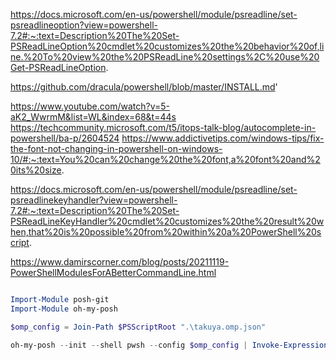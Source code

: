 https://docs.microsoft.com/en-us/powershell/module/psreadline/set-psreadlineoption?view=powershell-7.2#:~:text=Description%20The%20Set-PSReadLineOption%20cmdlet%20customizes%20the%20behavior%20of,line.%20To%20view%20the%20PSReadLine%20settings%2C%20use%20Get-PSReadLineOption.

https://github.com/dracula/powershell/blob/master/INSTALL.md'

https://www.youtube.com/watch?v=5-aK2_WwrmM&list=WL&index=68&t=44s
https://techcommunity.microsoft.com/t5/itops-talk-blog/autocomplete-in-powershell/ba-p/2604524
https://www.addictivetips.com/windows-tips/fix-the-font-not-changing-in-powershell-on-windows-10/#:~:text=You%20can%20change%20the%20font,a%20font%20and%20its%20size.


https://docs.microsoft.com/en-us/powershell/module/psreadline/set-psreadlinekeyhandler?view=powershell-7.2#:~:text=Description%20The%20Set-PSReadLineKeyHandler%20cmdlet%20customizes%20the%20result%20when,that%20is%20possible%20from%20within%20a%20PowerShell%20script.

https://www.damirscorner.com/blog/posts/20211119-PowerShellModulesForABetterCommandLine.html


```powershell

Import-Module posh-git
Import-Module oh-my-posh

$omp_config = Join-Path $PSScriptRoot ".\takuya.omp.json"

oh-my-posh --init --shell pwsh --config $omp_config | Invoke-Expression


```

